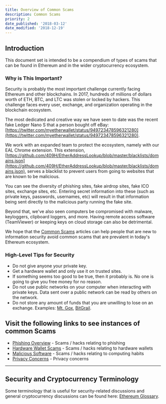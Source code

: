 ```yaml
---
title: Overview of Common Scams
description: Common Scams
priority: 2
date_published: '2018-03-12'
date_modified: '2018-12-19'
---
```


## Introduction

This document set is intended to be a compendium of types of scams that can be found in Ethereum and in the wider cryptocurrency ecosystem.

### Why is This Important?

Security is probably the most important challenge currently facing Ethereum and other blockchains. In 2017, hundreds of millions of dollars worth of ETH, BTC, and LTC was stolen or locked by hackers. This challenge faces every user, exchange, and organization operating in the blockchain ecosystem.

The most dedicated and creative way we have seen to date was the recent fake Ledger Nano S that a person bought off eBay: [https://twitter.com/myetherwallet/status/949723478596321280](https://twitter.com/myetherwallet/status/949723478596321280).

We work with an expanded team to protect the ecosystem, namely with our EAL Chrome extension. This extension,  [https://github.com/409H/EtherAddressLookup/blob/master/blacklists/domains.json](https://github.com/409H/EtherAddressLookup/blob/master/blacklists/domains.json), serves a blacklist to prevent users from going to websites that are known to be malicious.

You can see the diversity of phishing sites, fake airdrop sites, fake ICO sites, exchange sites, etc. Entering secret information into these (such as private keys, passwords, usernames, etc) will result in that information being sent directly to the malicious party running the fake site.

Beyond that, we've also seen computers be compromised with malware, keyloggers, clipboard loggers, and more. Having remote access software (TeamViewer) or keeping keys on cloud storage can also be detrimental.  

We hope that the [Common Scams](/staying-safe/common-scams) articles can help people that are new to information security avoid common scams that are prevalent in today's Ethereum ecosystem.

### High-Level Tips for Security

* Do not give anyone your private key.
* Get a hardware wallet and only use it on trusted sites.
* If something seems too good to be true, then it probably is. No one is going to give you free money for no reason.
* Do not use public networks on your computer when interacting with private keys. Data sent over a public network can be read by others on the network.
* Do not store any amount of funds that you are unwilling to lose on an exchange. Examples: [Mt. Gox](https://en.wikipedia.org/wiki/Mt._Gox), [BitGrail](http://fortune.com/2018/02/11/bitgrail-cryptocurrency-claims-hack/).

## Visit the following links to see instances of common Scams

* [Phishing Overview](/staying-safe/common-scams/phishing-overview) - Scams / hacks relating to phishing
* [Hardware Wallet Scams](/staying-safe/common-scams/hardware-wallet-scams-overview) - Scams / hacks relating to hardware wallets
* [Malicious Software](/staying-safe/common-scams/malicious-software-overview) - Scams / hacks relating to computing habits
* [Privacy Concerns](/staying-safe/common-scams/privacy-concerns-overview) - Privacy concerns

---

## Security and Cryptocurrency Terminology

Some terminology that is useful for security-related discussions and general cryptocurrency discussions can be found here: [Ethereum Glossary](/general-knowledge/ethereum-blockchain/a-glossary-of-common-terms-in-the-ethereum-crypto-space).
